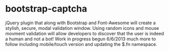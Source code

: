 bootstrap-captcha
=================

jQuery plugin that along with Bootstrap and Font-Awesome will create a stylish, secure, modal validation window.
Using random icons and mouse movment validation will allow developers to discover that the user is indeed a human and not a bot! 
Work in progress begun 6/6/2013 much more to follow including mobile/touch version and updating the $.fn namespace.
